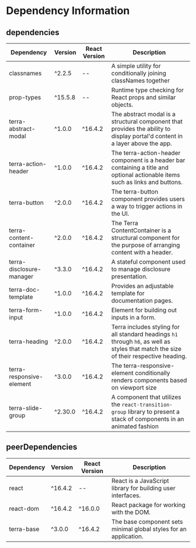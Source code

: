 # Dependency Information

## dependencies
| Dependency | Version | React Version | Description |
|-|-|-|-|
| classnames | ^2.2.5 | -- | A simple utility for conditionally joining classNames together |
| prop-types | ^15.5.8 | -- | Runtime type checking for React props and similar objects. |
| terra-abstract-modal | ^1.0.0 | ^16.4.2 | The abstract modal is a structural component that provides the ability to display portal'd content in a layer above the app. |
| terra-action-header | ^1.0.0 | ^16.4.2 | The terra-action-header component is a header bar containing a title and optional actionable items such as links and buttons. |
| terra-button | ^2.0.0 | ^16.4.2 | The terra-button component provides users a way to trigger actions in the UI. |
| terra-content-container | ^2.0.0 | ^16.4.2 | The Terra ContentContainer is a structural component for the purpose of arranging content with a header. |
| terra-disclosure-manager | ^3.3.0 | ^16.4.2 | A stateful component used to manage disclosure presentation. |
| terra-doc-template | ^1.0.0 | ^16.4.2 | Provides an adjustable template for documentation pages. |
| terra-form-input | ^1.0.0 | ^16.4.2 | Element for building out inputs in a form. |
| terra-heading | ^2.0.0 | ^16.4.2 | Terra includes styling for all standard headings `h1` through `h6`, as well as styles that match the size of their respective heading. |
| terra-responsive-element | ^3.0.0 | ^16.4.2 | The terra-responsive-element conditionally renders components based on viewport size |
| terra-slide-group | ^2.30.0 | ^16.4.2 | A component that utilizes the `react-transition-group` library to present a stack of components in an animated fashion |

## peerDependencies
| Dependency | Version | React Version | Description |
|-|-|-|-|
| react | ^16.4.2 | -- | React is a JavaScript library for building user interfaces. |
| react-dom | ^16.4.2 | ^16.0.0 | React package for working with the DOM. |
| terra-base | ^3.0.0 | ^16.4.2 | The base component sets minimal global styles for an application. |

